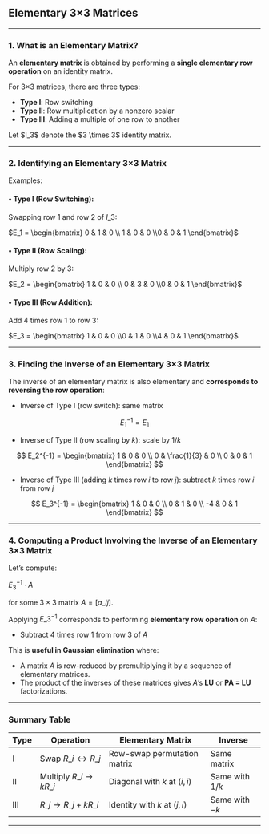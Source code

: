 ## **Elementary 3×3 Matrices**

---

### **1. What is an Elementary Matrix?**

An **elementary matrix** is obtained by performing a **single elementary row operation** on an identity matrix.

For 3×3 matrices, there are three types:

* **Type I**: Row switching
* **Type II**: Row multiplication by a nonzero scalar
* **Type III**: Adding a multiple of one row to another

Let \$I\_3\$ denote the \$3 \times 3\$ identity matrix.

---

### **2. Identifying an Elementary 3×3 Matrix**

Examples:

#### • Type I (Row Switching):

Swapping row 1 and row 2 of $`I\_3`$:

$`E_1 = \begin{bmatrix} 0 & 1 & 0 \\ 1 & 0 & 0 \\0 & 0 & 1 \end{bmatrix}`$

#### • Type II (Row Scaling):

Multiply row 2 by 3:

$`E_2 = \begin{bmatrix}  1 & 0 & 0 \\ 0 & 3 & 0 \\0 & 0 & 1 \end{bmatrix}`$

#### • Type III (Row Addition):

Add 4 times row 1 to row 3:

$`E_3 = \begin{bmatrix} 1 & 0 & 0 \\0 & 1 & 0 \\4 & 0 & 1 \end{bmatrix}`$

---

### **3. Finding the Inverse of an Elementary 3×3 Matrix**

The inverse of an elementary matrix is also elementary and **corresponds to reversing the row operation**:

* Inverse of Type I (row switch): same matrix

$$
E_1^{-1} = E_1
$$

* Inverse of Type II (row scaling by $k$): scale by $`1/k`$

$$
E_2^{-1} =
\begin{bmatrix}
1 & 0 & 0 \\
0 & \frac{1}{3} & 0 \\
0 & 0 & 1
\end{bmatrix}
$$

* Inverse of Type III (adding $k$ times row $i$ to row $j$): subtract $k$ times row $i$ from row $j$

$$
E_3^{-1} =
\begin{bmatrix}
1 & 0 & 0 \\
0 & 1 & 0 \\
-4 & 0 & 1
\end{bmatrix}
$$

---

### **4. Computing a Product Involving the Inverse of an Elementary 3×3 Matrix**

Let’s compute:

$`E_3^{-1} \cdot A`$

for some $`3 \times 3`$ matrix $`A = [a\_{ij}]`$.

Applying $`E\_3^{-1}`$ corresponds to performing **elementary row operation** on $A$:

* Subtract 4 times row 1 from row 3 of $A$

This is **useful in Gaussian elimination** where:

* A matrix $A$ is row-reduced by premultiplying it by a sequence of elementary matrices.
* The product of the inverses of these matrices gives $A$’s **LU** or **PA = LU** factorizations.

---

### **Summary Table**

| Type | Operation                          | Elementary Matrix                 | Inverse           |
| ---- |------------------------------------|-----------------------------------|-------------------|
| I    | Swap $`R\_i \leftrightarrow R\_j`$ | Row-swap permutation matrix       | Same matrix       |
| II   | Multiply $`R\_i \to k R\_i`$       | Diagonal with $`k`$ at $`(i,i)`$  | Same with $`1/k`$ |
| III  | $`R\_j \to R\_j + k R\_i`$         | Identity with $`k`$ at $`(j,i)`$  | Same with $`-k`$  |

---

